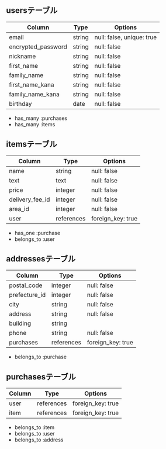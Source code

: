 ## usersテーブル
| Column             | Type   | Options                   |
| ------------------ | ------ | ------------------------- |
| email              | string | null: false, unique: true |
| encrypted_password | string | null: false               |
| nickname           | string | null: false               |
| first_name         | string | null: false               |
| family_name        | string | null: false               |
| first_name_kana    | string | null: false               |
| family_name_kana   | string | null: false               |
| birthday           | date   | null: false               |

- has_many :purchases
- has_many :items

## itemsテーブル
| Column              | Type        | Options     
| ------------------- | ----------- | ----------- |
| name                | string      | null: false |
| text                | text        | null: false |
| price               | integer     | null: false |
| delivery_fee_id     | integer     | null: false |
| area_id             | integer     | null: false |
| user                | references  | foreign_key: true |

- has_one :purchase
- belongs_to :user

## addressesテーブル
| Column          | Type       | Options          |
| --------------- | -----------| ----------- |
| postal_code     | integer    | null: false |
| prefecture_id   | integer    | null: false |
| city            | string     | null: false |
| address         | string     | null: false |
| building        | string     |                 |
| phone           | string     | null: false       |
| purchases       | references | foreign_key: true |

- belongs_to :purchase

## purchasesテーブル
| Column | Type       | Options           |
| ------ | -----------| ----------------- |
| user   | references | foreign_key: true |
| item   | references | foreign_key: true |

- belongs_to :item
- belongs_to :user
- belongs_to :address